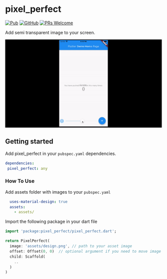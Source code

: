 # pixel_perfect

[![Pub](https://img.shields.io/pub/v/pixel_perfect.svg)](https://pub.dartlang.org/packages/pixel_perfect)
[![GitHub](https://img.shields.io/kherel/pixel_perfect.svg)](https://github.com/kherel/pixel_perfect/blob/master/LICENSE)
[![PRs Welcome](https://img.shields.io/badge/PRs-welcome-brightgreen.svg)](https://github.com/kherel/pixel_perfect)

Add semi transparent image to your screen.

![demo](demo.gif)

## Getting started

Add pixel_perfect in your `pubspec.yaml` dependencies.

```yaml
dependencies:
 pixel_perfect: any
```

### How To Use

Add assets folder with images to your `pubspec.yaml`

```yaml
  uses-material-design: true
  assets:
    - assets/
```

Import the following package in your dart file

```dart
import 'package:pixel_perfect/pixel_perfect.dart';
```

```dart
return PixelPerfect(
  image: 'assets/design.png', // path to your asset image
  offset: Offset(0, 0)  // optional argument if you need to move image
  child: Scaffold(
    ..
  )
)
```
